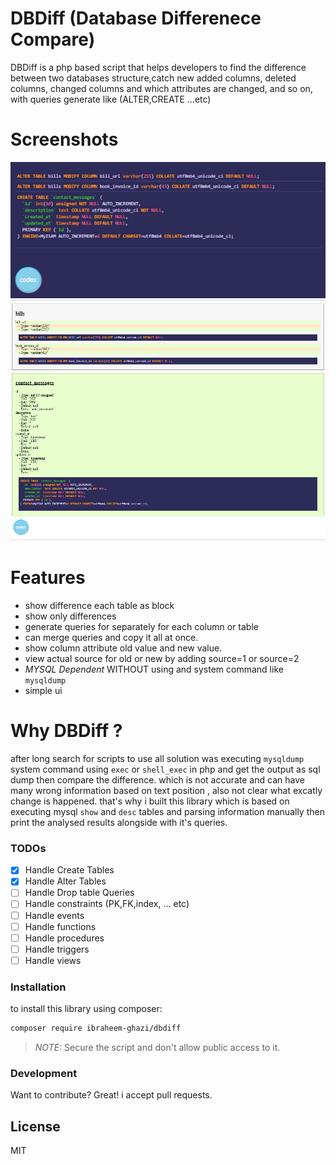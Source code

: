 # DBDiff (Database Differenece Compare)


DBDiff is a php based script that helps developers to find the difference between two databases structure,catch new added columns, deleted columns, changed columns and which attributes are changed, and so on, with queries generate like (ALTER,CREATE ...etc)

# Screenshots
![dbdiff queries](https://raw.githubusercontent.com/ibraheem-ghazi/dbdiff/master/screenshots/dbdiff-queries.png)
![dbdiff results](https://raw.githubusercontent.com/ibraheem-ghazi/dbdiff/master/screenshots/dbdiff-results.png)


# Features
  - show difference each table as block
  - show only differences
  - generate queries for separately for each column or table
  - can merge queries and copy it all at once.
  - show column attribute old value and new value.
  - view actual source for old or new by adding source=1 or source=2
  - *MYSQL Dependent* WITHOUT using and system command like `mysqldump`
  - simple ui


# Why DBDiff ?
after long search for scripts to use all solution was executing `mysqldump` system command using `exec` or `shell_exec` in php and get the output as sql dump then compare the difference. which is not accurate and can have many wrong information based on text position , also not clear what excatly change is happened. that's why i built this library which is based on executing mysql `show` and `desc` tables and parsing information manually then print the analysed results alongside with it's queries.

### TODOs
- [X] Handle Create Tables
- [X] Handle Alter Tables
- [ ] Handle Drop table Queries
- [ ] Handle constraints (PK,FK,index, ... etc)
- [ ] Handle events
- [ ] Handle functions
- [ ] Handle procedures
- [ ] Handle triggers
- [ ] Handle views

### Installation

to install this library using composer:
```sh
composer require ibraheem-ghazi/dbdiff
```

> *NOTE:* Secure the script and don't allow public access to it.

### Development

Want to contribute? Great!
i accept pull requests.

License
----

MIT
